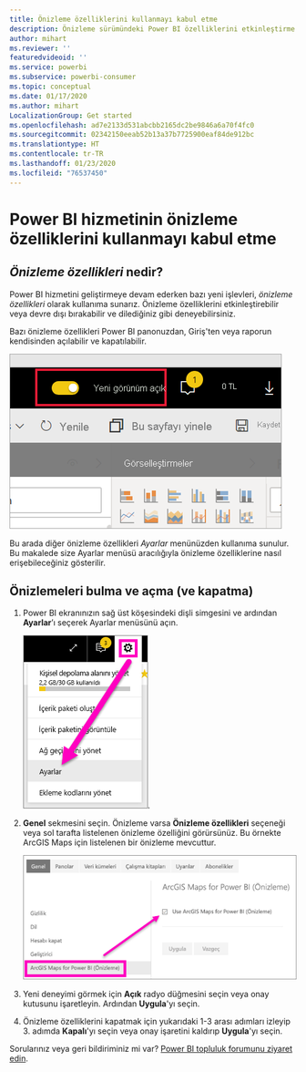 ```yaml
---
title: Önizleme özelliklerini kullanmayı kabul etme
description: Önizleme sürümündeki Power BI özelliklerini etkinleştirme (ve devre dışı bırakma).
author: mihart
ms.reviewer: ''
featuredvideoid: ''
ms.service: powerbi
ms.subservice: powerbi-consumer
ms.topic: conceptual
ms.date: 01/17/2020
ms.author: mihart
LocalizationGroup: Get started
ms.openlocfilehash: ad7e2133d531abcbb2165dc2be9846a6a70f4fc0
ms.sourcegitcommit: 02342150eeab52b13a37b7725900eaf84de912bc
ms.translationtype: HT
ms.contentlocale: tr-TR
ms.lasthandoff: 01/23/2020
ms.locfileid: "76537450"
---
```

# <a name="opt-in-for-power-bi-service-preview-features"></a>Power BI hizmetinin önizleme özelliklerini kullanmayı kabul etme
## <a name="what-are-preview-features"></a>*Önizleme özellikleri* nedir?
Power BI hizmetini geliştirmeye devam ederken bazı yeni işlevleri, *önizleme özellikleri* olarak kullanıma sunarız. Önizleme özelliklerini etkinleştirebilir veya devre dışı bırakabilir ve dilediğiniz gibi deneyebilirsiniz.

Bazı önizleme özellikleri Power BI panonuzdan, Giriş'ten veya raporun kendisinden açılabilir ve kapatılabilir.

   ![Yeni Görünüm iki durumlu düğmesi](./media/end-user-preview-features/power-bi-toggle.png)

Bu arada diğer önizleme özellikleri *Ayarlar* menünüzden kullanıma sunulur. Bu makalede size Ayarlar menüsü aracılığıyla önizleme özelliklerine nasıl erişebileceğiniz gösterilir.

## <a name="find-previews-and-turn-them-on-and-off"></a>Önizlemeleri bulma ve açma (ve kapatma)
1. Power BI ekranınızın sağ üst köşesindeki dişli simgesini ve ardından **Ayarlar**’ı seçerek Ayarlar menüsünü açın.
   
   ![Ayarlar menüsü](./media/end-user-preview-features/power-bi-settings.png).
2. **Genel** sekmesini seçin. Önizleme varsa **Önizleme özellikleri** seçeneği veya sol tarafta listelenen önizleme özelliğini görürsünüz.  Bu örnekte ArcGIS Maps için listelenen bir önizleme mevcuttur. 
   
   ![Genel sekmesi](./media/end-user-preview-features/power-bi-preview-esri.png)
3. Yeni deneyimi görmek için **Açık** radyo düğmesini seçin veya onay kutusunu işaretleyin. Ardından **Uygula**'yı seçin.
4. Önizleme özelliklerini kapatmak için yukarıdaki 1-3 arası adımları izleyip 3. adımda **Kapalı**'yı seçin veya onay işaretini kaldırıp **Uygula**'yı seçin.


Sorularınız veya geri bildiriminiz mi var? [Power BI topluluk forumunu ziyaret edin](https://community.powerbi.com/t5/Navigation-Preview-Forum/bd-p/NavigationPreview).

